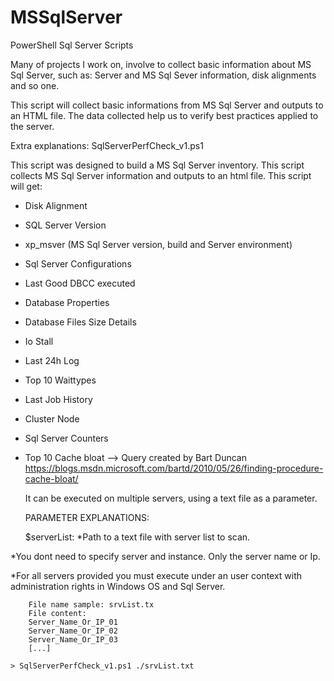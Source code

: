 # MSSqlServer
PowerShell Sql Server Scripts

Many of projects I work on, involve to collect basic information about MS Sql Server, such as: Server and MS Sql Sever information, disk alignments and so one.

This script will collect basic informations from MS Sql Server and outputs to an HTML file. The data collected help us to verify best practices applied to the server.

Extra explanations:
SqlServerPerfCheck_v1.ps1

This script was designed to build a MS Sql Server inventory. This script collects MS Sql Server information and outputs to an html file.
	This script will get:
- Disk Alignment
- SQL Server Version
- xp_msver (MS Sql Server version, build and Server environment)
- Sql Server Configurations
- Last Good DBCC executed
- Database Properties
- Database Files Size Details
- Io Stall
- Last 24h Log
- Top 10 Waittypes
- Last Job History
- Cluster Node
- Sql Server Counters
- Top 10 Cache bloat --> Query created by Bart Duncan https://blogs.msdn.microsoft.com/bartd/2010/05/26/finding-procedure-cache-bloat/
	
	It can be executed on multiple servers, using a text file as a parameter.

	PARAMETER EXPLANATIONS:
	
	$serverList:
*Path to a text file with server list to scan.

*You dont need to specify server and instance. Only the server name or Ip.

*For all servers provided you must execute under an user context with administration rights in Windows OS and Sql Server.

		File name sample: srvList.tx
		File content:
		Server_Name_Or_IP_01
		Server_Name_Or_IP_02
		Server_Name_Or_IP_03
		[...]
	
	> SqlServerPerfCheck_v1.ps1 ./srvList.txt
